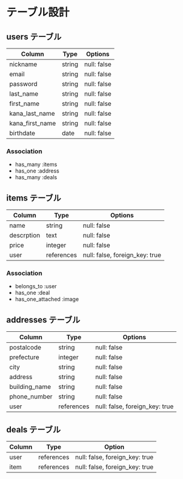 # テーブル設計

## users テーブル

| Column          | Type     | Options     |
| --------------- | -------- | ----------- |
| nickname        | string   | null: false |
| email           | string   | null: false |
| password        | string   | null: false |
| last_name       | string   | null: false |
| first_name      | string   | null: false |
| kana_last_name  | string   | null: false |
| kana_first_name | string   | null: false |
| birthdate       | date     | null: false |
### Association

- has_many :items
- has_one :address
- has_many :deals

## items テーブル

| Column     | Type       | Options                        |
| ---------- | ---------- | ------------------------------ |
| name       | string     | null: false                    | 
| descrption | text       | null: false                    |
| price      | integer    | null: false                    |
| user       | references | null: false, foreign_key: true |

### Association

- belongs_to :user
- has_one :deal
- has_one_attached :image

## addresses テーブル

| Column        | Type       | Options                        |
| ------------- | ---------- | ------------------------------ |
| postalcode    | string     | null: false                    |
| prefecture    | integer    | null: false                    | 
| city          | string     | null: false                    | 
| address       | string     | null: false                    | 
| building_name | string     | null: false                    | 
| phone_number  | string     | null: false                    |
| user          | references | null: false, foreign_key: true |


## deals テーブル

| Column | Type       | Option                         |
| ------ | ---------- | ------------------------------ |
| user   | references | null: false, foreign_key: true |
| item   | references | null: false, foreign_key: true | 

